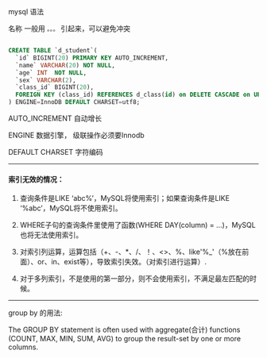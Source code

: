 
mysql 语法


名称 一般用 `。。。` 引起来，可以避免冲突

```sql

CREATE TABLE `d_student`(
  `id` BIGINT(20) PRIMARY KEY AUTO_INCREMENT,
  `name` VARCHAR(20) NOT NULL,
  `age` INT  NOT NULL,
  `sex` VARCHAR(2),
  `class_id` BIGINT(20),
  FOREIGN KEY (class_id) REFERENCES d_class(id) on DELETE CASCADE on UPDATE  CASCADE # 级联删除，级联更新
) ENGINE=InnoDB DEFAULT CHARSET=utf8;

```

AUTO_INCREMENT 自动增长

ENGINE 数据引擎， 级联操作必须要Innodb

DEFAULT CHARSET 字符编码

---

#### 索引无效的情况：

1. 查询条件是LIKE ‘abc%’，MySQL将使用索引；如果查询条件是LIKE ‘%abc’，MySQL将不使用索引。

2. WHERE子句的查询条件里使用了函数(WHERE DAY(column) = …)，MySQL也将无法使用索引。

3. 对索引列运算，运算包括（+、-、\*、/、！、<>、%、like'%\_'（%放在前面）、or、in、exist等），导致索引失效。（对索引进行运算）.

4. 对于多列索引，不是使用的第一部分，则不会使用索引，不满足最左匹配的时候。


---

group by 的用法:

The GROUP BY statement is often used with aggregate(合计) functions (COUNT, MAX, MIN, SUM, AVG) to group the result-set by one or more columns.
